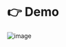 # 👉 Demo

![image](https://user-images.githubusercontent.com/51900017/133932251-9db0a602-f805-4af1-877f-f1a6d0c1ee2b.png)



